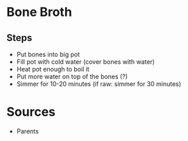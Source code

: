 # Bone Broth
## Steps
- Put bones into big pot
- Fill pot with cold water (cover bones with water)
- Heat pot enough to boil it
- Put more water on top of the bones (?)
- Simmer for 10-20 minutes (if raw: simmer for 30 minutes)
# Sources
- Parents
